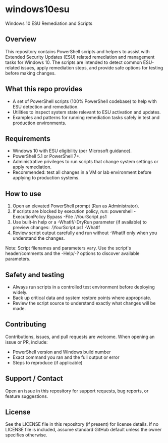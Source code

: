 # windows10esu

Windows 10 ESU Remediation and Scripts

## Overview
This repository contains PowerShell scripts and helpers to assist with Extended Security Updates (ESU) related remediation and management tasks for Windows 10. The scripts are intended to detect common ESU-related issues, apply remediation steps, and provide safe options for testing before making changes.

## What this repo provides
- A set of PowerShell scripts (100% PowerShell codebase) to help with ESU detection and remediation.
- Utilities to inspect system state relevant to ESU activation and updates.
- Examples and patterns for running remediation tasks safely in test and production environments.

## Requirements
- Windows 10 with ESU eligibility (per Microsoft guidance).
- PowerShell 5.1 or PowerShell 7+.
- Administrative privileges to run scripts that change system settings or apply remediation.
- Recommended: test all changes in a VM or lab environment before applying to production systems.

## How to use
1. Open an elevated PowerShell prompt (Run as Administrator).
2. If scripts are blocked by execution policy, run:
   powershell -ExecutionPolicy Bypass -File .\YourScript.ps1
3. Use built-in help or a -WhatIf/-DryRun parameter (if available) to preview changes:
   .\YourScript.ps1 -WhatIf
4. Review script output carefully and run without -WhatIf only when you understand the changes.

Note: Script filenames and parameters vary. Use the script's header/comments and the -Help/-? options to discover available parameters.

## Safety and testing
- Always run scripts in a controlled test environment before deploying widely.
- Back up critical data and system restore points where appropriate.
- Review the script source to understand exactly what changes will be made.

## Contributing
Contributions, issues, and pull requests are welcome. When opening an issue or PR, include:
- PowerShell version and Windows build number
- Exact command you ran and the full output or error
- Steps to reproduce (if applicable)

## Support / Contact
Open an issue in this repository for support requests, bug reports, or feature suggestions.

## License
See the LICENSE file in this repository (if present) for license details. If no LICENSE file is included, assume standard GitHub default unless the owner specifies otherwise.
